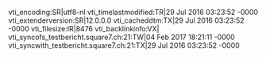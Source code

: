 vti_encoding:SR|utf8-nl
vti_timelastmodified:TR|29 Jul 2016 03:23:52 -0000
vti_extenderversion:SR|12.0.0.0
vti_cacheddtm:TX|29 Jul 2016 03:23:52 -0000
vti_filesize:IR|8476
vti_backlinkinfo:VX|
vti_syncofs_testbericht.square7.ch\:21:TW|04 Feb 2017 18:21:11 -0000
vti_syncwith_testbericht.square7.ch\:21:TX|29 Jul 2016 03:23:52 -0000
